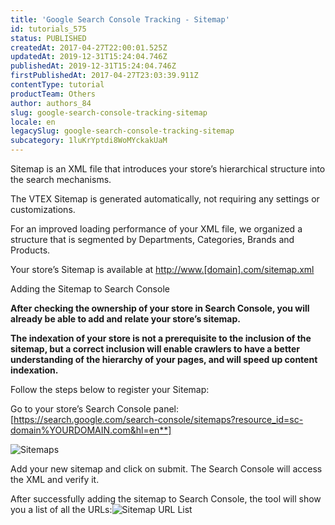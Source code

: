 ```yaml
---
title: 'Google Search Console Tracking - Sitemap'
id: tutorials_575
status: PUBLISHED
createdAt: 2017-04-27T22:00:01.525Z
updatedAt: 2019-12-31T15:24:04.746Z
publishedAt: 2019-12-31T15:24:04.746Z
firstPublishedAt: 2017-04-27T23:03:39.911Z
contentType: tutorial
productTeam: Others
author: authors_84
slug: google-search-console-tracking-sitemap
locale: en
legacySlug: google-search-console-tracking-sitemap
subcategory: 1luKrYptdi8WoMYckakUaM
---
```


Sitemap is an XML file that introduces your store’s hierarchical structure into the search mechanisms.

The VTEX Sitemap is generated automatically, not requiring any settings or customizations.

For an improved loading performance of your XML file, we organized a structure that is segmented by Departments, Categories, Brands and Products.

Your store’s Sitemap is available at [http://www.[domain].com/sitemap.xml](blank "http://www.[domain].com/sitemap.xml")

Adding the Sitemap to Search Console

**After checking the ownership of your store in Search Console, you will already be able to add and relate your store’s sitemap.**

**The indexation of your store is not a prerequisite to the inclusion of the sitemap, but a correct inclusion will enable crawlers to have a better understanding of the hierarchy of your pages, and will speed up content indexation.**

Follow the steps below to register your Sitemap:

Go to your store’s Search Console panel: 
[https://search.google.com/search-console/sitemaps?resource_id=sc-domain%YOURDOMAIN.com&hl=en**]

![Sitemaps](https://images.ctfassets.net/alneenqid6w5/5VQWkkJc0TvsouCQ1Pts4e/646f489829a2854caad27ac326de0e2e/Screen_Shot_2019-08-08_at_15.25.23.png_h_250)

Add your new sitemap and click on submit. The Search Console will access the XML and verify it.
 
After successfully adding the sitemap to Search Console, the tool will show you a list of all the URLs:![Sitemap URL List](https://images.ctfassets.net/alneenqid6w5/6CHMG0wWwSoEmGJSrYhxua/79d8edd09363539cd5cf196e2e35d61e/Screen_Shot_2019-08-08_at_15.46.59.png_h_250)



